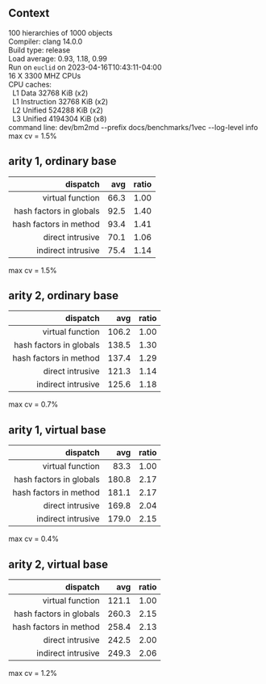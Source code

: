 



## Context
  
100 hierarchies of 1000 objects  
Compiler: clang 14.0.0  
Build type: release  
Load average: 0.93, 1.18, 0.99  
Run on `euclid` on 2023-04-16T10:43:11-04:00  
16 X 3300 MHZ CPUs  
CPU caches:    
&nbsp;&nbsp;L1 Data 32768 KiB (x2)  
&nbsp;&nbsp;L1 Instruction 32768 KiB (x2)  
&nbsp;&nbsp;L2 Unified 524288 KiB (x2)  
&nbsp;&nbsp;L3 Unified 4194304 KiB (x8)  
command line: dev/bm2md --prefix docs/benchmarks/1vec --log-level info  
max cv =   1.5%
## arity 1, ordinary base

|dispatch|avg|ratio|
| ---: | ---: | ---: |
|virtual function|  66.3|1.00|
|hash factors in globals|  92.5| 1.40|
|hash factors in method|  93.4| 1.41|
|direct intrusive|  70.1| 1.06|
|indirect intrusive|  75.4| 1.14|
  
max cv =   1.5%
## arity 2, ordinary base

|dispatch|avg|ratio|
| ---: | ---: | ---: |
|virtual function| 106.2|1.00|
|hash factors in globals| 138.5| 1.30|
|hash factors in method| 137.4| 1.29|
|direct intrusive| 121.3| 1.14|
|indirect intrusive| 125.6| 1.18|
  
max cv =   0.7%
## arity 1, virtual base

|dispatch|avg|ratio|
| ---: | ---: | ---: |
|virtual function|  83.3|1.00|
|hash factors in globals| 180.8| 2.17|
|hash factors in method| 181.1| 2.17|
|direct intrusive| 169.8| 2.04|
|indirect intrusive| 179.0| 2.15|
  
max cv =   0.4%
## arity 2, virtual base

|dispatch|avg|ratio|
| ---: | ---: | ---: |
|virtual function| 121.1|1.00|
|hash factors in globals| 260.3| 2.15|
|hash factors in method| 258.4| 2.13|
|direct intrusive| 242.5| 2.00|
|indirect intrusive| 249.3| 2.06|
  
max cv =   1.2%